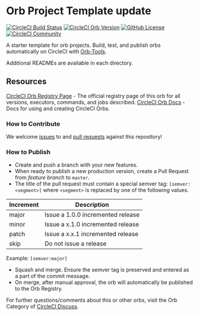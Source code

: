 # Orb Project Template update

[![CircleCI Build Status](https://circleci.com/gh/b-eee/hxbslackorb3.svg?style=shield "CircleCI Build Status")](https://circleci.com/gh/b-eee/hxbslackorb3) [![CircleCI Orb Version](https://badges.circleci.com/orbs/hexabase-dev/hxbslackorb3.svg)](https://circleci.com/orbs/registry/orb/hexabase-dev/hxbslackorb3) [![GitHub License](https://img.shields.io/badge/license-MIT-lightgrey.svg)](https://raw.githubusercontent.com/b-eee/hxbslackorb3/master/LICENSE) [![CircleCI Community](https://img.shields.io/badge/community-CircleCI%20Discuss-343434.svg)](https://discuss.circleci.com/c/ecosystem/orbs)



A starter template for orb projects. Build, test, and publish orbs automatically on CircleCI with [Orb-Tools](https://circleci.com/orbs/registry/orb/circleci/orb-tools).

Additional READMEs are available in each directory.



## Resources

[CircleCI Orb Registry Page](https://circleci.com/orbs/registry/orb/hexabase-dev/hxbslackorb3) - The official registry page of this orb for all versions, executors, commands, and jobs described.
[CircleCI Orb Docs](https://circleci.com/docs/2.0/orb-intro/#section=configuration) - Docs for using and creating CircleCI Orbs.

### How to Contribute

We welcome [issues](https://github.com/b-eee/hxbslackorb3/issues) to and [pull requests](https://github.com/b-eee/hxbslackorb3/pulls) against this repository!

### How to Publish
* Create and push a branch with your new features.
* When ready to publish a new production version, create a Pull Request from _feature branch_ to `master`.
* The title of the pull request must contain a special semver tag: `[semver:<segment>]` where `<segment>` is replaced by one of the following values.

| Increment | Description|
| ----------| -----------|
| major     | Issue a 1.0.0 incremented release|
| minor     | Issue a x.1.0 incremented release|
| patch     | Issue a x.x.1 incremented release|
| skip      | Do not issue a release|

Example: `[semver:major]`

* Squash and merge. Ensure the semver tag is preserved and entered as a part of the commit message.
* On merge, after manual approval, the orb will automatically be published to the Orb Registry.


For further questions/comments about this or other orbs, visit the Orb Category of [CircleCI Discuss](https://discuss.circleci.com/c/orbs).

